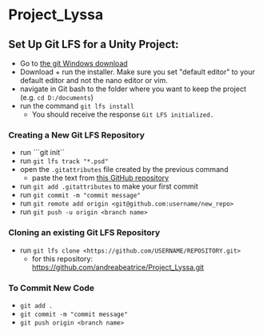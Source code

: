 # Project_Lyssa

## Set Up Git LFS for a Unity Project:
- Go to  [the git Windows download](https://git-scm.com/download/win)
- Download + run the installer. Make sure you set "default editor" to your default editor and not the nano editor or vim.
- navigate in Git bash to the folder where you want to keep the project (e.g. ```cd D:/documents```)
- run the command ```git lfs install```
  - You should receive the response ```Git LFS initialized.```
  
  
### Creating a New Git LFS Repository
- run ```git init``
- run ```git lfs track "*.psd"```
- open the ```.gitattributes``` file created by the previous command
  - paste the text from [this GitHub repository](https://gist.github.com/Srfigie/77b5c15bc5eb61733a74d34d10b3ed87)
- run ```git add .gitattributes``` to make your first commit
- run ```git commit -m "commit message"```
- run ```git remote add origin <git@github.com:username/new_repo>```
- run ```git push -u origin <branch name>```

### Cloning an existing Git LFS Repository
- run ```git lfs clone <https://github.com/USERNAME/REPOSITORY.git>``` 
  - for this repository: https://github.com/andreabeatrice/Project_Lyssa.git

### To Commit New Code
- ```git add .```
- ```git commit -m "commit message"```
- ```git push origin <branch name>```
